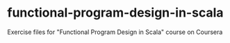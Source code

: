 # functional-program-design-in-scala
Exercise files for "Functional Program Design in Scala" course on Coursera
